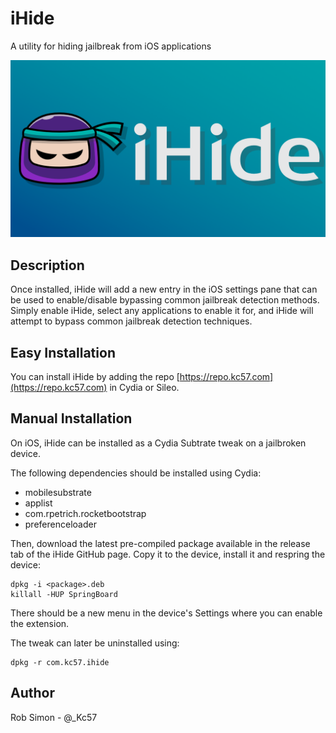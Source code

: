 # iHide
A utility for hiding jailbreak from iOS applications

![iHide Banner](_docs/images/banner.png?raw=true)

## Description
Once installed, iHide will add a new entry in the iOS settings pane that can be used to enable/disable bypassing common jailbreak detection methods. Simply enable iHide, select any applications to enable it for, and iHide will attempt to bypass common jailbreak detection techniques.

## Easy Installation
You can install iHide by adding the repo [https://repo.kc57.com](https://repo.kc57.com) in Cydia or Sileo.

## Manual Installation
On iOS, iHide can be installed as a Cydia Subtrate tweak on a jailbroken device.

The following dependencies should be installed using Cydia:

* mobilesubstrate
* applist
* com.rpetrich.rocketbootstrap
* preferenceloader

Then, download the latest pre-compiled package available in the release tab of
the iHide GitHub page. Copy it to the device, install it and
respring the device:
```
dpkg -i <package>.deb
killall -HUP SpringBoard
```
There should be a new menu in the device's Settings where you can
enable the extension.

The tweak can later be uninstalled using:
```
dpkg -r com.kc57.ihide
```

## Author
Rob Simon - @_Kc57
